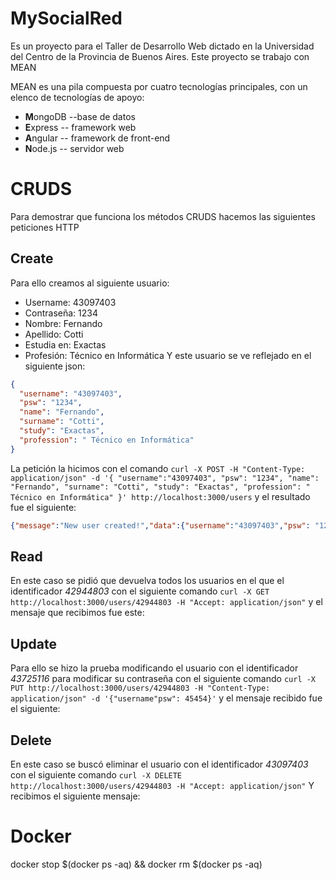# MySocialRed

Es un proyecto para el Taller de Desarrollo Web dictado en la Universidad del Centro de la Provincia de Buenos Aires. Este proyecto se trabajo con MEAN

MEAN es una pila compuesta por cuatro tecnologías principales, con un elenco de tecnologías de apoyo:

- **M**ongoDB --base de datos
- **E**xpress -- framework web
- **A**ngular -- framework de front-end
- **N**ode.js -- servidor web

# CRUDS

Para demostrar que funciona los métodos CRUDS hacemos las siguientes peticiones HTTP

## Create

Para ello creamos al siguiente usuario:

- Username: 43097403
- Contraseña: 1234
- Nombre: Fernando
- Apellido: Cotti
- Estudia en: Exactas
- Profesión: Técnico en Informática
  Y este usuario se ve reflejado en el siguiente json:

```json
{
  "username": "43097403",
  "psw": "1234",
  "name": "Fernando",
  "surname": "Cotti",
  "study": "Exactas",
  "profession": " Técnico en Informática"
}
```

La petición la hicimos con el comando `curl -X POST -H "Content-Type: application/json" -d '{
    "username":"43097403",
    "psw": "1234",
    "name": "Fernando",
    "surname": "Cotti",
    "study": "Exactas",
    "profession": " Técnico en Informática"
}' http://localhost:3000/users` y el resultado fue el siguiente:

```json
{"message":"New user created!","data":{"username":"43097403","psw": "1234","name": "Fernando","surname": "Cotti","study": "Exactas","profession": " Técnico en Informática", "_id":"649eec64d409d5d7a4f994dd","__v":0}}(base)
```

## Read

En este caso se pidió que devuelva todos los usuarios en el que el identificador _42944803_ con el siguiente comando `curl -X GET http://localhost:3000/users/42944803 -H "Accept: application/json"`
y el mensaje que recibimos fue este:

## Update

Para ello se hizo la prueba modificando el usuario con el identificador _43725116_ para modificar su contraseña con el siguiente comando `curl -X PUT http://localhost:3000/users/42944803 -H "Content-Type: application/json" -d '{"username"psw": 45454}'` y el mensaje recibido fue el siguiente:

## Delete

En este caso se buscó eliminar el usuario con el identificador _43097403_ con el siguiente comando `curl -X DELETE http://localhost:3000/users/42944803 -H "Accept: application/json"`
Y recibimos el siguiente mensaje:


# Docker

docker stop $(docker ps -aq) && docker rm $(docker ps -aq)

